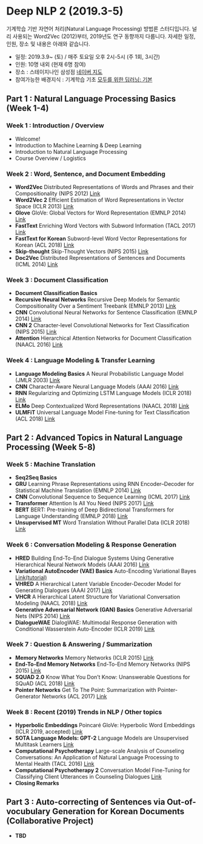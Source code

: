 # Deep NLP 2 (2019.3-5)
기계학습 기반 자연어 처리(Natural Language Processing) 방법론 스터디입니다. 널리 사용되는 Word2Vec (2012)부터, 2019년도 연구 동향까지 다룹니다. 자세한 일정, 인원, 장소 및 내용은 아래와 같습니다.

- 일정: 2019.3.9~ (토) / 매주 토요일 오후 2시-5시 (주 1회, 3시간)
- 인원: 10명 내외 (현재 6명 참여)
- 장소 : 스테이지나인 삼성점 [네이버 지도](https://map.naver.com/local/siteview.nhn?code=1042227506)
- 참여가능한 배경지식 : 기계학습 기초 [모두를 위한 딥러닝: 기본](https://hunkim.github.io/ml/)

## Part 1 : Natural Language Processing Basics (Week 1-4)

### **Week 1 : Introduction / Overview**
- Welcome!
- Introduction to Machine Learning & Deep Learning
- Introduction to Natural Language Processing
- Course Overview / Logistics

### Week 2 : Word, Sentence, and Document Embedding
- **Word2Vec** Distributed Representations of Words and Phrases and their Compositionality (NIPS 2012) [Link](https://papers.nips.cc/paper/5021-distributed-representations-of-words-and-phrases-and-their-compositionality.pdf)
- **Word2Vec 2** Efficient Estimation of Word Representations in Vector Space (ICLR 2013) [Link](https://arxiv.org/pdf/1301.3781.pdf)
- **Glove** GloVe: Global Vectors for Word Representation (EMNLP 2014) [Link](https://nlp.stanford.edu/pubs/glove.pdf)
- **FastText** Enriching Word Vectors with Subword Information (TACL 2017) [Link](https://arxiv.org/pdf/1607.04606.pdf)
- **FastText for Korean** Subword-level Word Vector Representations for Korean (ACL 2018) [Link](http://aclweb.org/anthology/P18-1226)
- **Skip-thought** Skip-Thought Vectors (NIPS 2015) [Link](https://papers.nips.cc/paper/5950-skip-thought-vectors.pdf)
- **Doc2Vec** Distributed Representations of Sentences and Documents (ICML 2014)  [Link](https://cs.stanford.edu/~quocle/paragraph_vector.pdf)

### Week 3 : Document Classification
- **Document Classification Basics**
- **Recursive Neural Networks** Recursive Deep Models for Semantic Compositionality Over a Sentiment Treebank (EMNLP 2013) [Link](https://nlp.stanford.edu/~socherr/EMNLP2013_RNTN.pdf)
- **CNN** Convolutional Neural Networks for Sentence Classification (EMNLP 2014) [Link](https://arxiv.org/pdf/1408.5882.pdf)
- **CNN 2** Character-level Convolutional Networks for Text Classification (NIPS 2015) [Link](https://papers.nips.cc/paper/5782-character-level-convolutional-networks-for-text-classification.pdf)
- **Attention** Hierarchical Attention Networks for Document Classification (NAACL 2016) [Link](https://www.cs.cmu.edu/~hovy/papers/16HLT-hierarchical-attention-networks.pdf)

### Week 4 : Language Modeling & Transfer Learning
- **Language Modeling Basics** A Neural Probabilistic Language Model (JMLR 2003) [Link](http://www.jmlr.org/papers/volume3/bengio03a/bengio03a.pdf)
- **CNN** Character-Aware Neural Language Models (AAAI 2016) [Link](https://www.aaai.org/ocs/index.php/AAAI/AAAI16/paper/viewFile/12489/12017)
- **RNN** Regularizing and Optimizing LSTM Language Models (ICLR 2018) [Link](https://openreview.net/pdf?id=SyyGPP0TZ)
- **ELMo** Deep Contextualized Word Representations (NAACL 2018) [Link](https://arxiv.org/pdf/1802.05365.pdf)
- **ULMFiT** Universal Language Model Fine-tuning for Text Classification (ACL 2018) [Link](https://arxiv.org/pdf/1801.06146.pdf)

## Part 2 : Advanced Topics in Natural Language Processing (Week 5-8)

### Week 5 : Machine Translation
- **Seq2Seq Basics**
- **GRU** Learning Phrase Representations using RNN Encoder–Decoder for Statistical Machine Translation (EMNLP 2014) [Link](https://www.aclweb.org/anthology/D14-1179)
- **CNN** Convolutional Sequence to Sequence Learning (ICML 2017) [Link](http://proceedings.mlr.press/v70/gehring17a/gehring17a.pdf)
- **Transformer** Attention Is All You Need (NIPS 2017) [Link](https://arxiv.org/pdf/1706.03762.pdf)
- **BERT** BERT: Pre-training of Deep Bidirectional Transformers for Language Understanding (EMNLP 2018) [Link](https://arxiv.org/pdf/1810.04805.pdf)
- **Unsupervised MT** Word Translation Without Parallel Data (ICLR 2018) [Link](https://arxiv.org/pdf/1710.04087.pdf)

### Week 6 : Conversation Modeling & Response Generation
- **HRED** Building End-To-End Dialogue Systems Using Generative Hierarchical Neural Network Models (AAAI 2016) [Link](https://arxiv.org/pdf/1507.04808.pdf)
- **Variational AutoEncoder (VAE) Basics** Auto-Encoding Variational Bayes [Link(tutorial)](https://arxiv.org/pdf/1606.05908.pdf)
- **VHRED** A Hierarchical Latent Variable Encoder-Decoder Model for Generating Dialogues (AAAI 2017) [Link](http://www.cs.toronto.edu/~lcharlin/papers/vhred_aaai17.pdf)
- **VHCR** A Hierarchical Latent Structure for Variational Conversation Modeling (NAACL 2018) [Link](https://arxiv.org/pdf/1804.03424.pdf)
- **Generative Adversarial Network (GAN) Basics** Generative Adversarial Nets (NIPS 2014) [Link](https://papers.nips.cc/paper/5423-generative-adversarial-nets.pdf)
- **DialogueWAE** DialogWAE: Multimodal Response Generation with Conditional Wasserstein Auto-Encoder (ICLR 2019) [Link](https://openreview.net/pdf?id=BkgBvsC9FQ)

### Week 7 : Question & Answering / Summarization
- **Memory Networks** Memory Networks (ICLR 2015) [Link](https://arxiv.org/pdf/1410.3916.pdf)
- **End-To-End Memory Networks** End-To-End Memory Networks (NIPS 2015) [Link](https://papers.nips.cc/paper/5846-end-to-end-memory-networks.pdf)
- **SQUAD 2.0** Know What You Don’t Know: Unanswerable Questions for SQuAD (ACL 2018) [Link](http://www.aclweb.org/anthology/P18-2124)
- **Pointer Networks** Get To The Point: Summarization with Pointer-Generator Networks (ACL 2017) [Link](http://aclweb.org/anthology/P17-1099)

### Week 8 : Recent (2019) Trends in NLP / Other topics
- **Hyperbolic Embeddings** Poincaré GloVe: Hyperbolic Word Embeddings (ICLR 2019, accepted) [Link](https://openreview.net/pdf?id=Ske5r3AqK7)
- **SOTA Language Models: GPT-2** Language Models are Unsupervised Multitask Learners [Link](https://d4mucfpksywv.cloudfront.net/better-language-models/language_models_are_unsupervised_multitask_learners.pdf)
- **Computational Psychotherapy** Large-scale Analysis of Counseling Conversations: An Application of Natural Language Processing to Mental Health (TACL 2016) [Link](http://www.aclweb.org/anthology/Q16-1033)
- **Computational Psychotherapy 2** Conversation Model Fine-Tuning for Classifying Client Utterances in Counseling Dialogues [Link](https://naacl2019.org/)
- **Closing Remarks**

## Part 3 : Auto-correcting of Sentences via Out-of-vocubulary Generation for Korean Documents (Collaborative Project)
- **TBD**
